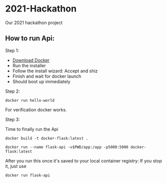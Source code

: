 # 2021-Hackathon
Our 2021 hackathon project

## How to run Api:


Step 1:

-   [Download Docker](https://download.docker.com/win/beta/InstallDocker.msi)
-   Run the installer
-   Follow the install wizard: Accept and shiz
-   Finish and wait for docker launch
-   Should boot up immediately


Step 2:

```
docker run hello-world
```

For verification docker works. 


Step  3:

Time to finally run the Api

```
docker build -t docker-flask:latest .
```

```
docker run --name flask-api -v$PWD/app:/app -p5000:5000 docker-flask:latest
```

After you run this once it's saved to your local container registry: If you stop it, just use

```
docker run flask-api
```